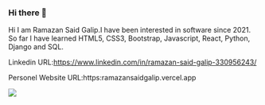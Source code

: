 ### Hi there 👋

Hi I am Ramazan Said Galip.I have been interested in software since 2021. So far I have learned HTML5, CSS3, Bootstrap, Javascript, React, Python, Django and SQL.

Linkedin URL:https://www.linkedin.com/in/ramazan-said-galip-330956243/

Personel Website URL:https:ramazansaidgalip.vercel.app


<img src="https://github-readme-stats.vercel.app/api?username=ramazangalip&&show_icons=true&title_color=ffffff&icon_color=bb2acf&text_color=daf7dc&bg_color=151515">
